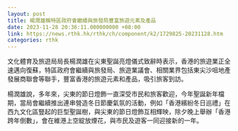 ```yaml
---
layout: post
title: 楊潤雄稱特區政府會繼續與旅發局豐富旅遊元素及產品
date: 2023-11-28 20:36:11.000000000 +08:00
link: https://news.rthk.hk/rthk/ch/component/k2/1729825-20231128.htm
categories: rthk
---
```


文化體育及旅遊局局長楊潤雄在尖東聖誕亮燈儀式致辭時表示，香港的旅遊業正全速邁向復蘇，特區政府會繼續與旅發局、旅遊業議會、相關業界包括東尖沙咀地產發展商聯會等聯手，豐富香港的旅遊元素和產品，吸引旅客到訪。

楊潤雄說，多年來，尖東的節日燈飾一直深受市民和旅客歡迎，今年聖誕新年檔期，當局會繼續推出連串營造冬日節慶氣氛的活動，例如「香港繽紛冬日巡禮」在西九文化區豎起的巨型聖誕樹，與尖東的節日燈飾互相輝映，除夕晚上舉辦「香港跨年倒數」，會在維港上空綻放煙花，與市民及遊客一同迎接新的一年。
